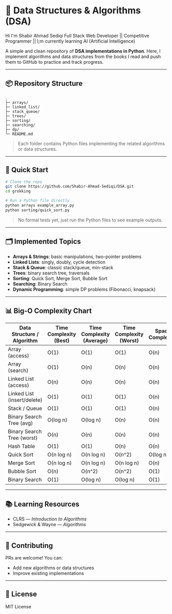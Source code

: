 # 🧠 Data Structures & Algorithms (DSA)
Hi I'm Shabir Ahmad Sediqi Full Stack Web Developer || Competitive Programmer || I;m currently learning AI (Artificial Intelligence)

A simple and clean repository of **DSA implementations in Python**. Here, I implement algorithms and data structures from the books I read and push them to GitHub to practice and track progress.

---

## 📦 Repository Structure

```
.
├─ arrays/
├─ linked_list/
├─ stack_queue/
├─ trees/
├─ sorting/
├─ searching/
├─ dp/
└─ README.md
```

> Each folder contains Python files implementing the related algorithms or data structures.

---

## 🚀 Quick Start

```bash
# Clone the repo
git clone https://github.com/Shabir-Ahmad-Sediqi/DSA.git
cd grokking

# Run a Python file directly
python arrays example_array.py
python sorting/quick_sort.py
```

> No formal tests yet, just run the Python files to see example outputs.

---

## 🗂️ Implemented Topics

* **Arrays & Strings**: basic manipulations, two-pointer problems
* **Linked Lists**: singly, doubly, cycle detection
* **Stack & Queue**: classic stack/queue, min-stack
* **Trees**: binary search tree, traversals
* **Sorting**: Quick Sort, Merge Sort, Bubble Sort
* **Searching**: Binary Search
* **Dynamic Programming**: simple DP problems (Fibonacci, knapsack)

---

## 📊 Big-O Complexity Chart

| Data Structure / Algorithm  | Time Complexity (Best) | Time Complexity (Average) | Time Complexity (Worst) | Space Complexity |
| --------------------------- | ---------------------- | ------------------------- | ----------------------- | ---------------- |
| Array (access)              | O(1)                   | O(1)                      | O(1)                    | O(n)             |
| Array (search)              | O(1)                   | O(n)                      | O(n)                    | O(n)             |
| Linked List (access)        | O(n)                   | O(n)                      | O(n)                    | O(n)             |
| Linked List (insert/delete) | O(1)                   | O(1)                      | O(1)                    | O(n)             |
| Stack / Queue               | O(1)                   | O(1)                      | O(1)                    | O(n)             |
| Binary Search Tree (avg)    | O(log n)               | O(log n)                  | O(n)                    | O(n)             |
| Binary Search Tree (worst)  | O(n)                   | O(n)                      | O(n)                    | O(n)             |
| Hash Table                  | O(1)                   | O(1)                      | O(n)                    | O(n)             |
| Quick Sort                  | O(n log n)             | O(n log n)                | O(n^2)                  | O(log n)         |
| Merge Sort                  | O(n log n)             | O(n log n)                | O(n log n)              | O(n)             |
| Bubble Sort                 | O(n)                   | O(n^2)                    | O(n^2)                  | O(1)             |
| Binary Search               | O(1)                   | O(log n)                  | O(log n)                | O(1)             |

---

## 📚 Learning Resources

* CLRS — *Introduction to Algorithms*
* Sedgewick & Wayne — *Algorithms*

---

## 🤝 Contributing

PRs are welcome! You can:

* Add new algorithms or data structures
* Improve existing implementations

---

## 📜 License

MIT License
